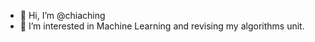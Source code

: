- 👋 Hi, I’m @chiaching
- 👀 I’m interested in Machine Learning and revising my algorithms unit.

<!---
chiachinggg/chiachinggg is a ✨ special ✨ repository because its `README.md` (this file) appears on your GitHub profile.
You can click the Preview link to take a look at your changes.
--->
